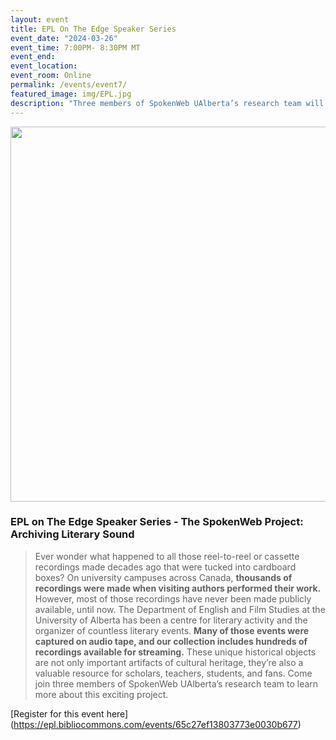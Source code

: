 ```yaml
---
layout: event 
title: EPL On The Edge Speaker Series
event_date: "2024-03-26"
event_time: 7:00PM- 8:30PM MT 
event_end: 
event_location: 
event_room: Online
permalink: /events/event7/
featured_image: img/EPL.jpg
description: "Three members of SpokenWeb UAlberta’s research team will be speaking about their work"
---
```


<div class = "figure">
  <img src="{{ 'img/EPL.jpg' | absolute_url }}" width="600" />
</div>


<h3>EPL on The Edge Speaker Series - The SpokenWeb Project: Archiving Literary Sound
</h3>



>Ever wonder what happened to all those reel-to-reel or cassette recordings made decades ago that were tucked into cardboard boxes? On university campuses across Canada, **thousands of recordings were made when visiting authors performed their work.** However, most of those recordings have never been made publicly available, until now. The Department of English and Film Studies at the University of Alberta has been a centre for literary activity and the organizer of countless literary events. **Many of those events were captured on audio tape, and our collection includes hundreds of recordings available for streaming.** These unique historical objects are not only important artifacts of cultural heritage, they’re also a valuable resource for scholars, teachers, students, and fans. Come join three members of SpokenWeb UAlberta’s research team to learn more about this exciting project.



[Register for this event here] (https://epl.bibliocommons.com/events/65c27ef13803773e0030b677)
